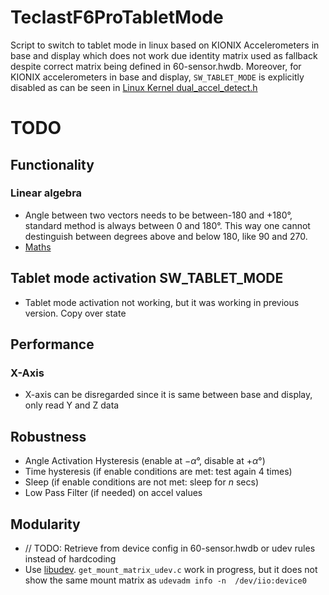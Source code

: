 # TeclastF6ProTabletMode
Script to switch to tablet mode in linux based on KIONIX Accelerometers in base and display which does not work due identity matrix used as fallback despite correct matrix being defined in 60-sensor.hwdb.
Moreover, for KIONIX accelerometers in base and display, `SW_TABLET_MODE` is explicitly disabled as can be seen in [Linux Kernel dual_accel_detect.h](https://github.com/torvalds/linux/blob/7503345ac5f5e82fd9a36d6e6b447c016376403a/drivers/platform/x86/dual_accel_detect.h#L9)

# TODO
## Functionality
### Linear algebra
- Angle between two vectors needs to be between-180 and +180°, standard method is always between 0 and 180°. This way one cannot destinguish between degrees above and below 180, like 90 and 270.
- [Maths](https://math.stackexchange.com/questions/1904152/how-to-find-an-angle-in-range-180-180-between-2-vectors)

## Tablet mode activation SW_TABLET_MODE
- Tablet mode activation not working, but it was working in previous version. Copy over state


## Performance
### X-Axis
- X-axis can be disregarded since it is same between base and display, only read Y and Z data

## Robustness
- Angle Activation Hysteresis (enable at $-\alpha°$, disable at $+\alpha°$)
- Time hysteresis (if enable conditions are met: test again $4$ times)
- Sleep (if enable conditions are not met: sleep for $n$ secs)
- Low Pass Filter (if needed) on accel values


## Modularity
- // TODO: Retrieve from device config in 60-sensor.hwdb or udev rules instead of hardcoding
- Use [libudev](https://www.freedesktop.org/software/systemd/man/latest/libudev.html). `get_mount_matrix_udev.c` work in progress, but it does not show the same mount matrix as `udevadm info -n  /dev/iio:device0`
